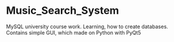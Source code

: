 # Music_Search_System
MySQL university course work. Learning, how to create databases. Contains simple GUI, which made on Python with PyQt5
